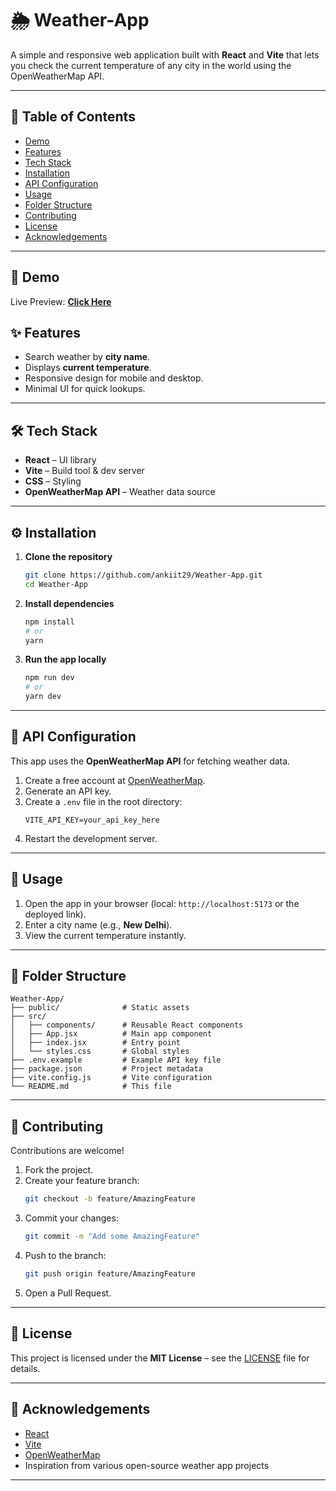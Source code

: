 # 🌦 Weather-App

A simple and responsive web application built with **React** and **Vite** that lets you check the current temperature of any city in the world using the OpenWeatherMap API.

---

## 📌 Table of Contents
- [Demo](#demo)
- [Features](#features)
- [Tech Stack](#tech-stack)
- [Installation](#installation)
- [API Configuration](#api-configuration)
- [Usage](#usage)
- [Folder Structure](#folder-structure)
- [Contributing](#contributing)
- [License](#license)
- [Acknowledgements](#acknowledgements)

---

## 🚀 Demo

Live Preview: **[Click Here](https://weather-app-ankiit29.vercel.app)**


## ✨ Features
- Search weather by **city name**.
- Displays **current temperature**.
- Responsive design for mobile and desktop.
- Minimal UI for quick lookups.

---

## 🛠 Tech Stack
- **React** – UI library
- **Vite** – Build tool & dev server
- **CSS** – Styling
- **OpenWeatherMap API** – Weather data source

---

## ⚙ Installation

1. **Clone the repository**
   ```bash
   git clone https://github.com/ankiit29/Weather-App.git
   cd Weather-App
   ```

2. **Install dependencies**
   ```bash
   npm install
   # or
   yarn
   ```

3. **Run the app locally**
   ```bash
   npm run dev
   # or
   yarn dev
   ```

---

## 🔑 API Configuration

This app uses the **OpenWeatherMap API** for fetching weather data.

1. Create a free account at [OpenWeatherMap](https://openweathermap.org/api).
2. Generate an API key.
3. Create a `.env` file in the root directory:
   ```env
   VITE_API_KEY=your_api_key_here
   ```
4. Restart the development server.

---

## 📖 Usage
1. Open the app in your browser (local: `http://localhost:5173` or the deployed link).
2. Enter a city name (e.g., **New Delhi**).
3. View the current temperature instantly.

---

## 📂 Folder Structure

```
Weather-App/
├── public/              # Static assets
├── src/
│   ├── components/      # Reusable React components
│   ├── App.jsx          # Main app component
│   ├── index.jsx        # Entry point
│   └── styles.css       # Global styles
├── .env.example         # Example API key file
├── package.json         # Project metadata
├── vite.config.js       # Vite configuration
└── README.md            # This file
```

---

## 🤝 Contributing
Contributions are welcome!  

1. Fork the project.
2. Create your feature branch:
   ```bash
   git checkout -b feature/AmazingFeature
   ```
3. Commit your changes:
   ```bash
   git commit -m "Add some AmazingFeature"
   ```
4. Push to the branch:
   ```bash
   git push origin feature/AmazingFeature
   ```
5. Open a Pull Request.

---

## 📜 License
This project is licensed under the **MIT License** – see the [LICENSE](LICENSE) file for details.

---

## 🙌 Acknowledgements
- [React](https://reactjs.org/)
- [Vite](https://vitejs.dev/)
- [OpenWeatherMap](https://openweathermap.org/)
- Inspiration from various open-source weather app projects

---
